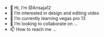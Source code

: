 - 👋 Hi, I’m @Arisaja12
- 👀 I’m interested in design and editing video
- 🌱 I’m currently learning vegas pro 13
- 💞️ I’m looking to collaborate on ...
- 📫 How to reach me ...

<!---
Arisaja12/Arisaja12 is a ✨ special ✨ repository because its `README.md` (this file) appears on your GitHub profile.
You can click the Preview link to take a look at your changes.
--->
